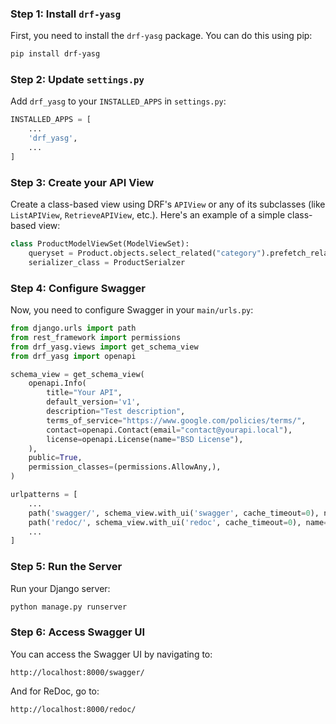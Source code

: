 ### Step 1: Install `drf-yasg`

First, you need to install the `drf-yasg` package. You can do this using pip:

```bash
pip install drf-yasg
```

### Step 2: Update `settings.py`

Add `drf_yasg` to your `INSTALLED_APPS` in `settings.py`:

```python
INSTALLED_APPS = [
    ...
    'drf_yasg',
    ...
]
```

### Step 3: Create your API View

Create a class-based view using DRF's `APIView` or any of its subclasses (like `ListAPIView`, `RetrieveAPIView`, etc.). Here's an example of a simple class-based view:

```python
class ProductModelViewSet(ModelViewSet):
    queryset = Product.objects.select_related("category").prefetch_related("supplier").all()
    serializer_class = ProductSerialzer
```

### Step 4: Configure Swagger

Now, you need to configure Swagger in your `main/urls.py`:

```python
from django.urls import path
from rest_framework import permissions
from drf_yasg.views import get_schema_view
from drf_yasg import openapi

schema_view = get_schema_view(
    openapi.Info(
        title="Your API",
        default_version='v1',
        description="Test description",
        terms_of_service="https://www.google.com/policies/terms/",
        contact=openapi.Contact(email="contact@yourapi.local"),
        license=openapi.License(name="BSD License"),
    ),
    public=True,
    permission_classes=(permissions.AllowAny,),
)

urlpatterns = [
    ...
    path('swagger/', schema_view.with_ui('swagger', cache_timeout=0), name='schema-swagger-ui'),
    path('redoc/', schema_view.with_ui('redoc', cache_timeout=0), name='schema-redoc')
    ...
]
```

### Step 5: Run the Server

Run your Django server:

```bash
python manage.py runserver
```

### Step 6: Access Swagger UI

You can access the Swagger UI by navigating to:

```
http://localhost:8000/swagger/
```

And for ReDoc, go to:

```
http://localhost:8000/redoc/
```